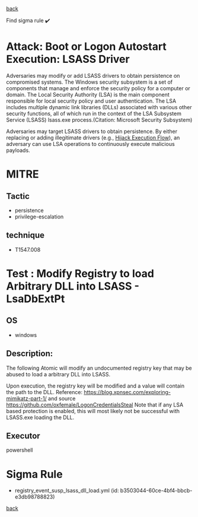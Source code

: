 
[back](../index.md)

Find sigma rule :heavy_check_mark: 

# Attack: Boot or Logon Autostart Execution: LSASS Driver 

Adversaries may modify or add LSASS drivers to obtain persistence on compromised systems. The Windows security subsystem is a set of components that manage and enforce the security policy for a computer or domain. The Local Security Authority (LSA) is the main component responsible for local security policy and user authentication. The LSA includes multiple dynamic link libraries (DLLs) associated with various other security functions, all of which run in the context of the LSA Subsystem Service (LSASS) lsass.exe process.(Citation: Microsoft Security Subsystem)

Adversaries may target LSASS drivers to obtain persistence. By either replacing or adding illegitimate drivers (e.g., [Hijack Execution Flow](https://attack.mitre.org/techniques/T1574)), an adversary can use LSA operations to continuously execute malicious payloads.

# MITRE
## Tactic
  - persistence
  - privilege-escalation


## technique
  - T1547.008


# Test : Modify Registry to load Arbitrary DLL into LSASS - LsaDbExtPt
## OS
  - windows


## Description:
The following Atomic will modify an undocumented registry key that may be abused to load a arbitrary DLL into LSASS. 

Upon execution, the registry key will be modified and a value will contain the path to the DLL. 
Reference: https://blog.xpnsec.com/exploring-mimikatz-part-1/ and source https://github.com/oxfemale/LogonCredentialsSteal
Note that if any LSA based protection is enabled, this will most likely not be successful with LSASS.exe loading the DLL.


## Executor
powershell

# Sigma Rule
 - registry_event_susp_lsass_dll_load.yml (id: b3503044-60ce-4bf4-bbcb-e3db98788823)



[back](../index.md)
